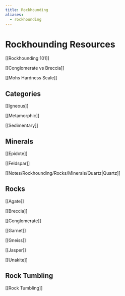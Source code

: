 ```yaml
---
title: Rockhounding
aliases:
  - rockhounding
---
```


# Rockhounding Resources
[[Rockhounding 101]]

[[Conglomerate vs Breccia]]

[[Mohs Hardness Scale]]
## Categories
[[Igneous]]

[[Metamorphic]]

[[Sedimentary]]

## Minerals
[[Epidote]]

[[Feldspar]]

[[Notes/Rockhounding/Rocks/Minerals/Quartz|Quartz]]

## Rocks
[[Agate]]

[[Breccia]]

[[Conglomerate]]

[[Garnet]]

[[Gneiss]]

[[Jasper]]

[[Unakite]]

## Rock Tumbling
[[Rock Tumbling]]
